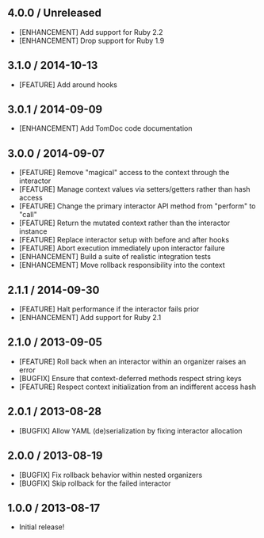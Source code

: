 ## 4.0.0 / Unreleased

* [ENHANCEMENT] Add support for Ruby 2.2
* [ENHANCEMENT] Drop support for Ruby 1.9

## 3.1.0 / 2014-10-13

* [FEATURE] Add around hooks

## 3.0.1 / 2014-09-09

* [ENHANCEMENT] Add TomDoc code documentation

## 3.0.0 / 2014-09-07

* [FEATURE] Remove "magical" access to the context through the interactor
* [FEATURE] Manage context values via setters/getters rather than hash access
* [FEATURE] Change the primary interactor API method from "perform" to "call"
* [FEATURE] Return the mutated context rather than the interactor instance
* [FEATURE] Replace interactor setup with before and after hooks
* [FEATURE] Abort execution immediately upon interactor failure
* [ENHANCEMENT] Build a suite of realistic integration tests
* [ENHANCEMENT] Move rollback responsibility into the context

## 2.1.1 / 2014-09-30

* [FEATURE] Halt performance if the interactor fails prior
* [ENHANCEMENT] Add support for Ruby 2.1

## 2.1.0 / 2013-09-05

* [FEATURE] Roll back when an interactor within an organizer raises an error
* [BUGFIX] Ensure that context-deferred methods respect string keys
* [FEATURE] Respect context initialization from an indifferent access hash

## 2.0.1 / 2013-08-28

* [BUGFIX] Allow YAML (de)serialization by fixing interactor allocation

## 2.0.0 / 2013-08-19

* [BUGFIX] Fix rollback behavior within nested organizers
* [BUGFIX] Skip rollback for the failed interactor

## 1.0.0 / 2013-08-17

* Initial release!
